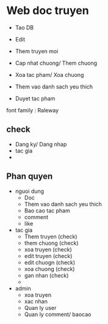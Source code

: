 # Web doc truyen

- Tao DB

- Edit
- Them truyen moi
- Cap nhat chuong/ Them chuong
- Xoa tac pham/ Xoa chuong

- Them vao danh sach yeu thich
- Duyet tac pham

font family : Raleway

## check
- Dang ky/ Dang nhap
- tac gia
- 
## Phan quyen
- nguoi dung
  - Doc
  - Them vao danh sach yeu thich
  - Bao cao tac pham
  - comment
  - like
- tac gia
  - Them truyen (check)
  - them chuong (check)
  - xoa truyen (check)
  - edit truyen (check)
  - edit chuogn (check)
  - xoa chuong (check)
  - gan nhan (check)
  - 
- admin
  - xoa truyen
  - xac nhan
  - Quan ly user
  - Quan ly comment/ baocao

